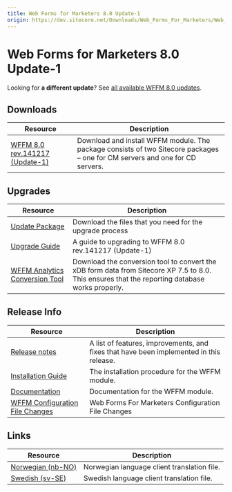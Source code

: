 ```yaml
---
title: Web Forms for Marketers 8.0 Update-1
origin: https://dev.sitecore.net/Downloads/Web_Forms_For_Marketers/Web_Forms_for_Marketers_80/Web_Forms_for_Marketers_80_Update1
---
```


# Web Forms for Marketers 8.0 Update-1

  <Alert variant='warning' mb={4}>
    <AlertIcon />
    

Looking for **a different update**? See [all available WFFM 8.0 updates](/downloads/Web_Forms_For_Marketers/Web_Forms_for_Marketers_80).


  </Alert>
  

## Downloads

 | Resource | Description |
 | --- | --- |
 | [WFFM 8.0 rev.141217 (Update-1)](https://sitecoredev.azureedge.net/~/media/95C6007A117A48E8840D6C98F8F8E5A1.ashx?date=20150217T172800) | Download and install WFFM module. The package consists of two Sitecore packages – one for CM servers and one for CD servers. |

## Upgrades

 | Resource | Description |
 | --- | --- |
 | [Update Package](https://sitecoredev.azureedge.net/~/media/8AA9EB4236A64494A44DE3FE29D39200.ashx?date=20160406T141610) | Download the files that you need for the upgrade process |
 | [Upgrade Guide](https://sitecoredev.azureedge.net/~/media/483022DCF3A848A09888EAE6D414BDD6.ashx?date=20160715T092958) | A guide to upgrading to WFFM 8.0 rev.141217 (Update-1) |
 | [WFFM Analytics Conversion Tool](https://sitecoredev.azureedge.net/~/media/1FA55EE193EA4BF1AC0A54245B01C7BD.ashx?date=20150622T101611) | Download the conversion tool to convert the xDB form data from Sitecore XP 7.5 to 8.0. This ensures that the reporting database works properly. |

## Release Info

 | Resource | Description |
 | --- | --- |
 | [Release notes](https://dev.sitecore.net:443/downloads/Web%20Forms%20For%20Marketers/Web%20Forms%20for%20Marketers%2080/Release%20Notes) | A list of features, improvements, and fixes that have been implemented in this release. |
 | [Installation Guide]() | The installation procedure for the WFFM module. |
 | [Documentation](https://doc.sitecore.com/legacy-docs/web-forms-for-marketers-8.0.pdf) | Documentation for the WFFM module. |
 | [WFFM Configuration File Changes](https://sitecoredev.azureedge.net/~/media/EBE1A98DAEA54389B4BB44CDC285A4F9.ashx?date=20160401T124211) | Web Forms For Marketers Configuration File Changes |

## Links

 | Resource | Description |
 | --- | --- |
 | [Norwegian (nb-NO)](https://sitecoredev.azureedge.net#) | Norwegian language client translation file. |
 | [Swedish (sv-SE)](https://sitecoredev.azureedge.net/~/media/1C0841C926E34DD3A37D836BB852B0DD.ashx?date=20150701T103918) | Swedish language client translation file. |